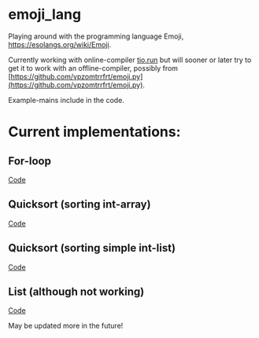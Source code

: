 # emoji_lang
Playing around with the programming language Emoji, https://esolangs.org/wiki/Emoji.

Currently working with online-compiler [tio.run](https://tio.run) but will sooner or 
 later try to get it to work with an offline-compiler, possibly from [https://github.com/vpzomtrrfrt/emoji.py](https://github.com/vpzomtrrfrt/emoji.py).
 
Example-mains include in the code.

# Current implementations:
## For-loop
[Code](src/for_loop.emoji)

## Quicksort (sorting int-array)
[Code](src/quicksort_array.emoji)

## Quicksort (sorting simple int-list)
[Code](src/quicksort_list.emoji)

## List (although not working)
[Code](src/list.emoji)

May be updated more in the future!